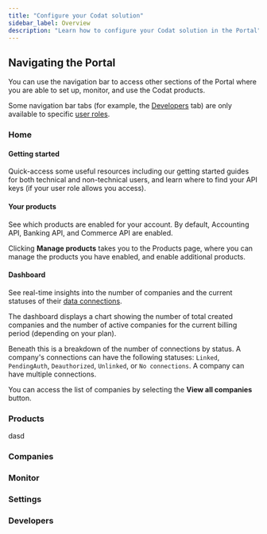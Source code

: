 ```yaml
---
title: "Configure your Codat solution"
sidebar_label: Overview
description: "Learn how to configure your Codat solution in the Portal"
---
```


## Navigating the Portal

You can use the navigation bar to access other sections of the Portal where you are able to set up, monitor, and use the Codat products.

Some navigation bar tabs (for example, the [Developers](/other/portal/developers) tab) are only available to specific [user roles](/other/user-management/user-roles).

### Home

#### Getting started

Quick-access some useful resources including our getting started guides for both technical and non-technical users, and learn where to find your API keys (if your user role allows you access).

#### Your products

See which products are enabled for your account. By default, Accounting API, Banking API, and Commerce API are enabled.

Clicking **Manage products** takes you to the Products page, where you can manage the products you have enabled, and enable additional products.

#### Dashboard

See real-time insights into the number of companies and the current statuses of their [data connections](/core-concepts/connections). 

The dashboard displays a chart showing the number of total created companies and the number of active companies for the current billing period (depending on your plan).

Beneath this is a breakdown of the number of connections by status. A company's connections can have the following statuses: `Linked`, `PendingAuth`, `Deauthorized`, `Unlinked`, or `No connections`. A company can have multiple connections.

You can access the list of companies by selecting the **View all companies** button.

### Products

dasd

### Companies

### Monitor

### Settings

### Developers

